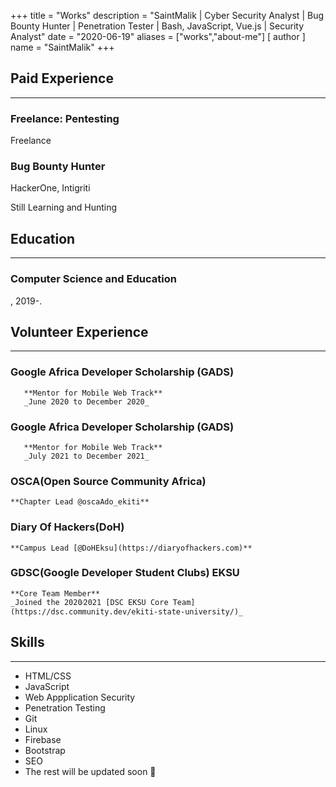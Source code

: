 +++
title = "Works"
description = "SaintMalik | Cyber Security Analyst | Bug Bounty Hunter | Penetration Tester | Bash, JavaScript, Vue.js | Security Analyst"
date = "2020-06-19"
aliases = ["works","about-me"]
[ author ] 
name = "SaintMalik"
+++

## Paid Experience
* * *
### Freelance: Pentesting
Freelance

### Bug Bounty Hunter
HackerOne, Intigriti

Still Learning and Hunting

## Education
* * *
### Computer Science and Education
, 2019-.

## Volunteer Experience
* * *

<h3>Google Africa Developer Scholarship (GADS)</h3>

       **Mentor for Mobile Web Track**  
       _June 2020 to December 2020_

<h3>Google Africa Developer Scholarship (GADS)</h3>

       **Mentor for Mobile Web Track**  
       _July 2021 to December 2021_

<h3>OSCA(Open Source Community Africa)</h3>

    **Chapter Lead @oscaAdo_ekiti**  

<h3>Diary Of Hackers(DoH)</h3>

    **Campus Lead [@DoHEksu](https://diaryofhackers.com)**

<h3>GDSC(Google Developer Student Clubs) EKSU</h3>

    **Core Team Member**  
    _Joined the 2020⁄2021 [DSC EKSU Core Team](https://dsc.community.dev/ekiti-state-university/)_

## Skills 
* * *

- HTML/CSS
- JavaScript
- Web Appplication Security
- Penetration Testing
- Git
- Linux
- Firebase
- Bootstrap
- SEO
- The rest will be updated soon 👀
